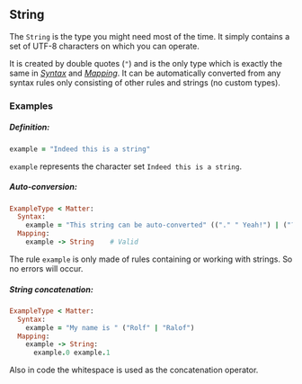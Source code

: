 ## String

The `String` is the type you might need most of the time. It simply contains a set of UTF-8 characters on which you can operate.

It is created by double quotes \(`"`\) and is the only type which is exactly the same in [_Syntax_](//syntax/README.md) and [_Mapping_](/mapping.md). It can be automatically converted from any syntax rules only consisting of other rules and strings \(no custom types\).

### Examples

##### **Definition:**

```ruby
example = "Indeed this is a string"
```

`example` represents the character set `Indeed this is a string`.

##### **Auto-conversion:**

```ruby
ExampleType < Matter:
  Syntax:
    example = "This string can be auto-converted" (("." " Yeah!") | ("?" " Yes!"))
  Mapping:
    example -> String    # Valid
```

The rule `example` is only made of rules containing or working with strings. So no errors will occur.

##### **String concatenation:**

```ruby
ExampleType < Matter:
  Syntax:
    example = "My name is " ("Rolf" | "Ralof")
  Mapping:
    example -> String:
      example.0 example.1
```

Also in code the whitespace is used as the concatenation operator.

